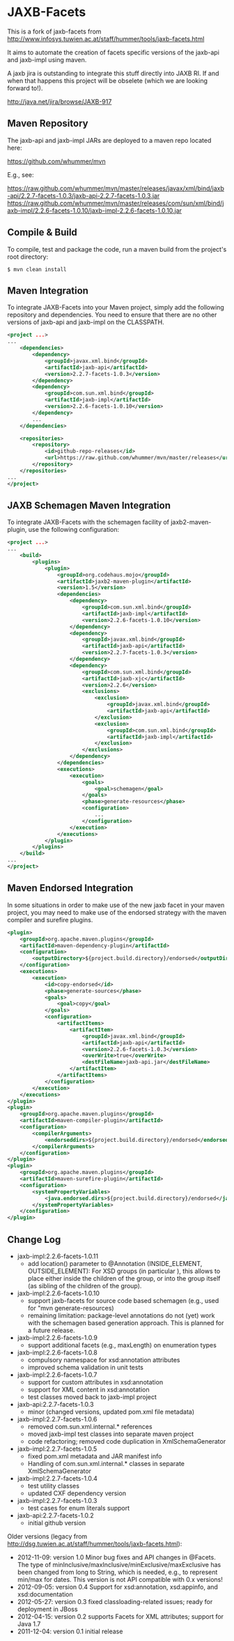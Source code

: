 # JAXB-Facets

This is a fork of jaxb-facets from http://www.infosys.tuwien.ac.at/staff/hummer/tools/jaxb-facets.html

It aims to automate the creation of facets specific versions of the jaxb-api and jaxb-impl using maven.

A jaxb jira is outstanding to integrate this stuff directly into JAXB RI. 
If and when that happens this project will be obselete (which we are looking forward to!).

http://java.net/jira/browse/JAXB-917

## Maven Repository

The jaxb-api and jaxb-impl JARs are deployed to a maven repo located here:

https://github.com/whummer/mvn

E.g., see:

https://raw.github.com/whummer/mvn/master/releases/javax/xml/bind/jaxb-api/2.2.7-facets-1.0.3/jaxb-api-2.2.7-facets-1.0.3.jar
https://raw.github.com/whummer/mvn/master/releases/com/sun/xml/bind/jaxb-impl/2.2.6-facets-1.0.10/jaxb-impl-2.2.6-facets-1.0.10.jar


## Compile & Build

To compile, test and package the code, run a maven build from the project's root directory:

```
$ mvn clean install
```

## Maven Integration

To integrate JAXB-Facets into your Maven project, simply add the following repository and dependencies. You need to ensure that there are no other versions of jaxb-api and jaxb-impl on the CLASSPATH.

```xml
<project ...>
...
    <dependencies>
        <dependency>
            <groupId>javax.xml.bind</groupId>
            <artifactId>jaxb-api</artifactId>
            <version>2.2.7-facets-1.0.3</version>
        </dependency>
        <dependency>
            <groupId>com.sun.xml.bind</groupId>
            <artifactId>jaxb-impl</artifactId>
            <version>2.2.6-facets-1.0.10</version>
        </dependency>
        ...
    </dependencies>

    <repositories>
        <repository>
            <id>github-repo-releases</id>
            <url>https://raw.github.com/whummer/mvn/master/releases</url>
        </repository>
    </repositories>
...
</project>
```

## JAXB Schemagen Maven Integration

To integrate JAXB-Facets with the schemagen facility of jaxb2-maven-plugin, use the following configuration:

```xml
<project ...>
...
	<build>
		<plugins>
			<plugin>
	    		<groupId>org.codehaus.mojo</groupId>
	    		<artifactId>jaxb2-maven-plugin</artifactId>
	    		<version>1.5</version>
	    		<dependencies>
	    			<dependency>
	    				<groupId>com.sun.xml.bind</groupId>
	    				<artifactId>jaxb-impl</artifactId>
	    				<version>2.2.6-facets-1.0.10</version>
					</dependency>
					<dependency>
	    				<groupId>javax.xml.bind</groupId>
	        			<artifactId>jaxb-api</artifactId>
	        			<version>2.2.7-facets-1.0.3</version>
	    			</dependency> 
                    <dependency>
                        <groupId>com.sun.xml.bind</groupId>
                        <artifactId>jaxb-xjc</artifactId>
                        <version>2.2.6</version>
                        <exclusions>
                        	<exclusion>
			    				<groupId>javax.xml.bind</groupId>
			        			<artifactId>jaxb-api</artifactId>
                        	</exclusion>
                        	<exclusion>
			    				<groupId>com.sun.xml.bind</groupId>
			    				<artifactId>jaxb-impl</artifactId>
                        	</exclusion>
                        </exclusions>
                	</dependency>
				</dependencies>
				<executions>
	        		<execution>
	            		<goals>
	                		<goal>schemagen</goal>
	            		</goals>
	            		<phase>generate-resources</phase>
	            		<configuration>
	            			...
	            		</configuration>
	            	</execution>
	            </executions>
			</plugin>
		</plugins>
	</build>
...
</project>
```

## Maven Endorsed Integration

In some situations in order to make use of the new jaxb facet in your maven project, you may need to make use of the endorsed 
strategy with the maven compiler and surefire plugins.

```xml
<plugin>
	<groupId>org.apache.maven.plugins</groupId>
	<artifactId>maven-dependency-plugin</artifactId>
	<configuration>
		<outputDirectory>${project.build.directory}/endorsed</outputDirectory>
	</configuration>
	<executions>
		<execution>
			<id>copy-endorsed</id>
			<phase>generate-sources</phase>
			<goals>
				<goal>copy</goal>
			</goals>
			<configuration>
				<artifactItems>
					<artifactItem>
						<groupId>javax.xml.bind</groupId>
						<artifactId>jaxb-api</artifactId>
						<version>2.2.6-facets-1.0.3</version>
						<overWrite>true</overWrite>
						<destFileName>jaxb-api.jar</destFileName>
					</artifactItem>
				</artifactItems>
			</configuration>
		</execution>
	</executions>
</plugin>
<plugin>
	<groupId>org.apache.maven.plugins</groupId>
	<artifactId>maven-compiler-plugin</artifactId>
	<configuration>
		<compilerArguments>
			<endorseddirs>${project.build.directory}/endorsed</endorseddirs>
		</compilerArguments>
	</configuration>
</plugin>
<plugin>
	<groupId>org.apache.maven.plugins</groupId>
	<artifactId>maven-surefire-plugin</artifactId>
	<configuration>
		<systemPropertyVariables>
			<java.endorsed.dirs>${project.build.directory}/endorsed</java.endorsed.dirs>
		</systemPropertyVariables>
	</configuration>
</plugin>
```


## Change Log

- jaxb-impl:2.2.6-facets-1.0.11
	* add location() parameter to @Annotation (INSIDE_ELEMENT, 
	  OUTSIDE_ELEMENT): For XSD groups (in particular <choice>), 
	  this allows to place <annotation> either inside the children 
	  of the group, or into the group itself (as sibling of 
	  the children of the group).
- jaxb-impl:2.2.6-facets-1.0.10
	* support jaxb-facets for source code based schemagen
	  (e.g., used for "mvn generate-resources)
	* remaining limitation: package-level annotations do not (yet)
	  work with the schemagen based generation approach. This is
	  planned for a future release.
- jaxb-impl:2.2.6-facets-1.0.9
	* support additional facets (e.g., maxLength) on enumeration types
- jaxb-impl:2.2.6-facets-1.0.8
	* compulsory namespace for xsd:annotation attributes
	* improved schema validation in unit tests
- jaxb-impl:2.2.6-facets-1.0.7
	* support for custom attributes in xsd:annotation
	* support for XML content in xsd:annotation
	* test classes moved back to jaxb-impl project
- jaxb-api:2.2.7-facets-1.0.3
	* minor (changed versions, updated pom.xml file metadata)
- jaxb-impl:2.2.7-facets-1.0.6
	* removed com.sun.xml.internal.* references
	* moved jaxb-impl test classes into separate maven project
	* code refactoring; removed code duplication in XmlSchemaGenerator
- jaxb-impl:2.2.7-facets-1.0.5
	* fixed pom.xml metadata and JAR manifest info
	* Handling of com.sun.xml.internal.* classes in separate XmlSchemaGenerator
- jaxb-impl:2.2.7-facets-1.0.4
	* test utility classes
	* updated CXF dependency version
- jaxb-impl:2.2.7-facets-1.0.3
	* test cases for enum literals support
- jaxb-api:2.2.7-facets-1.0.2
	* initial github version

Older versions (legacy from http://dsg.tuwien.ac.at/staff/hummer/tools/jaxb-facets.html):

- 2012-11-09: version 1.0 
	Minor bug fixes and API changes in @Facets. The type of minInclusive/maxInclusive/minExclusive/maxExclusive has 
	been changed from long to String, which is needed, e.g., to represent min/max for dates. This version is not API
	compatible with 0.x versions!
- 2012-09-05: version 0.4 
	Support for xsd:annotation, xsd:appinfo, and xsd:documentation
- 2012-05-27: version 0.3 
	fixed classloading-related issues; ready for deployment in JBoss
- 2012-04-15: version 0.2 
	supports Facets for XML attributes; support for Java 1.7
- 2011-12-04: version 0.1
	initial release

